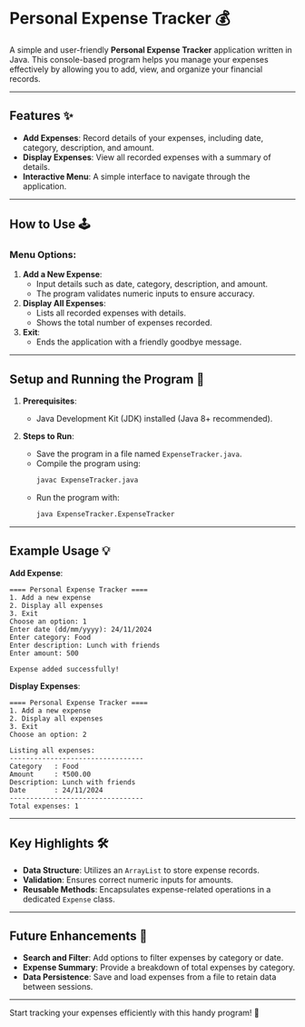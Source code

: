 # Personal Expense Tracker 💰

A simple and user-friendly **Personal Expense Tracker** application written in Java. This console-based program helps you manage your expenses effectively by allowing you to add, view, and organize your financial records. 

---

## Features ✨

- **Add Expenses**: Record details of your expenses, including date, category, description, and amount.
- **Display Expenses**: View all recorded expenses with a summary of details.
- **Interactive Menu**: A simple interface to navigate through the application.

---

## How to Use 🕹️

### Menu Options:
1. **Add a New Expense**:
   - Input details such as date, category, description, and amount.
   - The program validates numeric inputs to ensure accuracy.
2. **Display All Expenses**:
   - Lists all recorded expenses with details.
   - Shows the total number of expenses recorded.
3. **Exit**:
   - Ends the application with a friendly goodbye message.

---

## Setup and Running the Program 🚀

1. **Prerequisites**:
   - Java Development Kit (JDK) installed (Java 8+ recommended).

2. **Steps to Run**:
   - Save the program in a file named `ExpenseTracker.java`.
   - Compile the program using:
     ```bash
     javac ExpenseTracker.java
     ```
   - Run the program with:
     ```bash
     java ExpenseTracker.ExpenseTracker
     ```

---

## Example Usage 💡

**Add Expense**:
```plaintext
==== Personal Expense Tracker ====
1. Add a new expense
2. Display all expenses
3. Exit
Choose an option: 1
Enter date (dd/mm/yyyy): 24/11/2024
Enter category: Food
Enter description: Lunch with friends
Enter amount: 500

Expense added successfully!
```

**Display Expenses**:
```plaintext
==== Personal Expense Tracker ====
1. Add a new expense
2. Display all expenses
3. Exit
Choose an option: 2

Listing all expenses:
---------------------------------
Category   : Food
Amount     : ₹500.00
Description: Lunch with friends
Date       : 24/11/2024
---------------------------------
Total expenses: 1
```

---

## Key Highlights 🛠️

- **Data Structure**: Utilizes an `ArrayList` to store expense records.
- **Validation**: Ensures correct numeric inputs for amounts.
- **Reusable Methods**: Encapsulates expense-related operations in a dedicated `Expense` class.

---

## Future Enhancements 🌟

- **Search and Filter**: Add options to filter expenses by category or date.
- **Expense Summary**: Provide a breakdown of total expenses by category.
- **Data Persistence**: Save and load expenses from a file to retain data between sessions.

---

Start tracking your expenses efficiently with this handy program! 🚀
